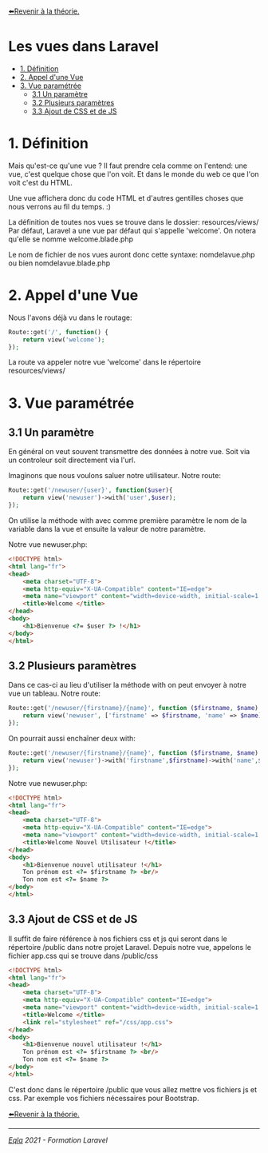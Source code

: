 [:arrow_left:Revenir à la théorie.](../Theo/README.md)
<h1>Les vues dans Laravel</h1>

- [1. Définition](#1-définition)
- [2. Appel d'une Vue](#2-appel-dune-vue)
- [3. Vue paramétrée](#3-vue-paramétrée)
  - [3.1 Un paramètre](#31-un-paramètre)
  - [3.2 Plusieurs paramètres](#32-plusieurs-paramètres)
  - [3.3 Ajout de CSS et de JS](#33-ajout-de-css-et-de-js)

# 1. Définition
Mais qu'est-ce qu'une vue ?
Il faut prendre cela comme on l'entend: une vue, c'est quelque chose que l'on voit. Et dans le monde du web ce que l'on voit c'est du HTML.

Une vue affichera donc du code HTML et d'autres gentilles choses que nous verrons au fil du temps. :) 

La définition de toutes nos vues se trouve dans le dossier: resources/views/
Par défaut, Laravel a une vue par défaut qui s'appelle 'welcome'.
On notera qu'elle se nomme welcome.blade.php

Le nom de fichier de nos vues auront donc cette syntaxe: nomdelavue.php ou bien nomdelavue.blade.php 

# 2. Appel d'une Vue
Nous l'avons déjà vu dans le routage:
```php
Route::get('/', function() {
    return view('welcome');
});
```
La route va appeler notre vue 'welcome' dans le répertoire resources/views/

# 3. Vue paramétrée
## 3.1 Un paramètre
En général on veut souvent transmettre des données à notre vue. Soit via un controleur soit directement via l'url.

Imaginons que nous voulons saluer notre utilisateur.
Notre route:
```php
Route::get('/newuser/{user}', function($user){
    return view('newuser')->with('user',$user);
});
```
On utilise la méthode with avec comme première paramètre le nom de la variable dans la vue et ensuite la valeur de notre paramètre.

Notre vue newuser.php:
```html
<!DOCTYPE html>
<html lang="fr">
<head>
    <meta charset="UTF-8">
    <meta http-equiv="X-UA-Compatible" content="IE=edge">
    <meta name="viewport" content="width=device-width, initial-scale=1.0">
    <title>Welcome </title>
</head>
<body>
    <h1>Bienvenue <?= $user ?> !</h1>
</body>
</html>
```

## 3.2 Plusieurs paramètres
Dans ce cas-ci au lieu d'utiliser la méthode with on peut envoyer à notre vue un tableau.
Notre route:
```php
Route::get('/newuser/{firstname}/{name}', function ($firstname, $name) {
    return view('newuser', ['firstname' => $firstname, 'name' => $name]);
});
```
On pourrait aussi enchaîner deux with:
```php
Route::get('/newuser/{firstname}/{name}', function ($firstname, $name) {
    return view('newuser')->with('firstname',$firstname)->with('name',$name);
});
```

Notre vue newuser.php:
```html
<!DOCTYPE html>
<html lang="fr">
<head>
    <meta charset="UTF-8">
    <meta http-equiv="X-UA-Compatible" content="IE=edge">
    <meta name="viewport" content="width=device-width, initial-scale=1.0">
    <title>Welcome Nouvel Utilisateur !</title>
</head>
<body>
    <h1>Bienvenue nouvel utilisateur !</h1>
    Ton prénom est <?= $firstname ?> <br/>
    Ton nom est <?= $name ?>
</body>
</html>
```

## 3.3 Ajout de CSS et de JS
Il suffit de faire référence à nos fichiers css et js qui seront dans le répertoire /public dans notre projet Laravel.
Depuis notre vue, appelons le fichier app.css qui se trouve dans /public/css
```html
<!DOCTYPE html>
<html lang="fr">
<head>
    <meta charset="UTF-8">
    <meta http-equiv="X-UA-Compatible" content="IE=edge">
    <meta name="viewport" content="width=device-width, initial-scale=1.0">
    <title>Welcome </title>
    <link rel="stylesheet" ref="/css/app.css">
</head>
<body>
    <h1>Bienvenue nouvel utilisateur !</h1>
    Ton prénom est <?= $firstname ?> <br/>
    Ton nom est <?= $name ?>
</body>
</html>
```
C'est donc dans le répertoire /public que vous allez mettre vos fichiers js et css. Par exemple vos fichiers nécessaires pour Bootstrap.

[:arrow_left:Revenir à la théorie.](../Theo/README.md)

---
_[Eqla](http://www.eqla.be) 2021 - Formation Laravel_